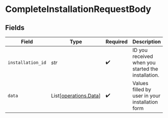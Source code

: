 # CompleteInstallationRequestBody


## Fields

| Field                                                    | Type                                                     | Required                                                 | Description                                              |
| -------------------------------------------------------- | -------------------------------------------------------- | -------------------------------------------------------- | -------------------------------------------------------- |
| `installation_id`                                        | *str*                                                    | :heavy_check_mark:                                       | ID you received when you started the installation.       |
| `data`                                                   | List[[operations.Data](../../models/operations/data.md)] | :heavy_check_mark:                                       | Values filled by user in your installation form          |